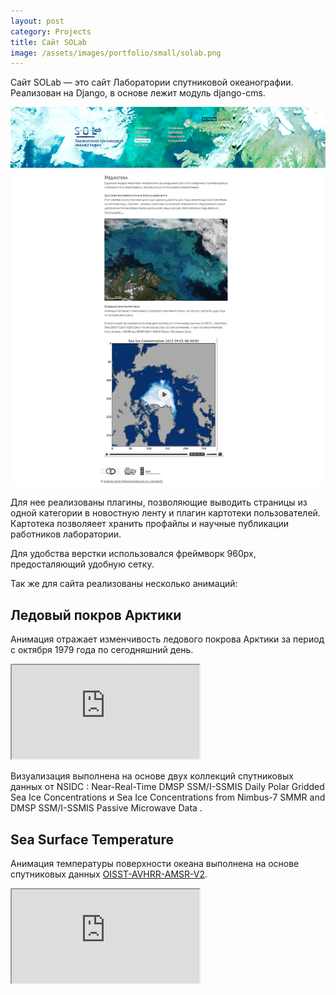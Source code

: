 ```yaml
--- 
layout: post
category: Projects
title: Сайт SOLab
image: /assets/images/portfolio/small/solab.png
---
```


Сайт SOLab — это сайт Лаборатории спутниковой океанографии. Реализован на Django, в основе лежит модуль django-cms.

 <!--more-->
 
<img src="/assets/images/portfolio/solab.png" class="img-responsive">


Для нее реализованы плагины, позволяющие выводить страницы из одной категории в новостную ленту и плагин картотеки пользователей. Картотека позволяеет хранить профайлы и научные публикации работников лаборатории.

Для удобства верстки использовался фреймворк 960px, предосталяющий удобную сетку.

Так же для сайта реализованы несколько анимаций:

## Ледовый покров Арктики

Анимация отражает изменчивость ледового покрова Арктики за период с октября 1979 года по сегодняшний день.

<div class="embed-responsive embed-responsive-4by3">
  <iframe class="embed-responsive-item" src="https://www.youtube.com/embed/fKj1DYthD8Y"></iframe>
</div>
 

Визуализация выполнена на основе двух коллекций спутниковых данных от NSIDC : Near-Real-Time DMSP SSM/I-SSMIS Daily Polar Gridded Sea Ice Concentrations и Sea Ice Concentrations from Nimbus-7 SMMR and DMSP SSM/I-SSMIS Passive Microwave Data .

## Sea Surface Temperature
Анимация температуры поверхности океана выполнена на основе спутниковых данных [OISST-AVHRR-AMSR-V2](http://satin.rshu.ru/products/9).


<div class="embed-responsive embed-responsive-16by9">
  <iframe class="embed-responsive-item" src="https://www.youtube.com/embed/1kdb8xgWUXw"></iframe>
</div>

